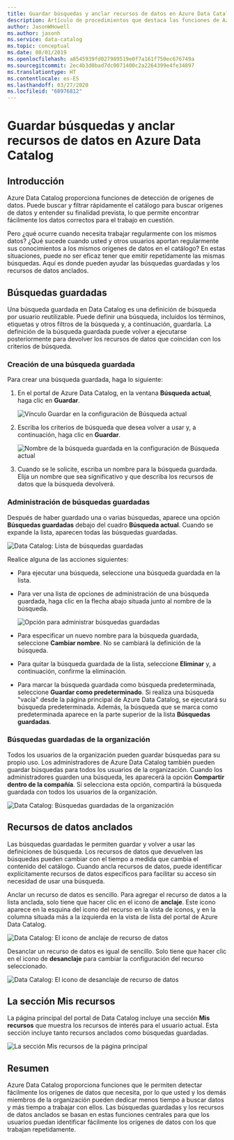 ```yaml
---
title: Guardar búsquedas y anclar recursos de datos en Azure Data Catalog
description: Artículo de procedimientos que destaca las funciones de Azure Data Catalog para guardar orígenes de datos y recursos de datos para su uso posterior.
author: JasonWHowell
ms.author: jasonh
ms.service: data-catalog
ms.topic: conceptual
ms.date: 08/01/2019
ms.openlocfilehash: a8545939fd027989519e0f7a161f750ec676749a
ms.sourcegitcommit: 2ec4b3d0bad7dc0071400c2a2264399e4fe34897
ms.translationtype: HT
ms.contentlocale: es-ES
ms.lasthandoff: 03/27/2020
ms.locfileid: "68976812"
---
```

# <a name="save-searches-and-pin-data-assets-in-azure-data-catalog"></a>Guardar búsquedas y anclar recursos de datos en Azure Data Catalog
## <a name="introduction"></a>Introducción
Azure Data Catalog proporciona funciones de detección de orígenes de datos. Puede buscar y filtrar rápidamente el catálogo para buscar orígenes de datos y entender su finalidad prevista, lo que permite encontrar fácilmente los datos correctos para el trabajo en cuestión.

Pero ¿qué ocurre cuando necesita trabajar regularmente con los mismos datos? ¿Qué sucede cuando usted y otros usuarios aportan regularmente sus conocimientos a los mismos orígenes de datos en el catálogo? En estas situaciones, puede no ser eficaz tener que emitir repetidamente las mismas búsquedas. Aquí es donde pueden ayudar las búsquedas guardadas y los recursos de datos anclados.

## <a name="saved-searches"></a>Búsquedas guardadas
Una búsqueda guardada en Data Catalog es una definición de búsqueda por usuario reutilizable. Puede definir una búsqueda, incluidos los términos, etiquetas y otros filtros de la búsqueda y, a continuación, guardarla. La definición de la búsqueda guardada puede volver a ejecutarse posteriormente para devolver los recursos de datos que coincidan con los criterios de búsqueda.

### <a name="create-a-saved-search"></a>Creación de una búsqueda guardada
Para crear una búsqueda guardada, haga lo siguiente:
1. En el portal de Azure Data Catalog, en la ventana **Búsqueda actual**, haga clic en **Guardar**. 

    ![Vínculo Guardar en la configuración de Búsqueda actual](./media/data-catalog-how-to-save-pin/01-save-option.png) 

2. Escriba los criterios de búsqueda que desea volver a usar y, a continuación, haga clic en **Guardar**.

    ![Nombre de la búsqueda guardada en la configuración de Búsqueda actual](./media/data-catalog-how-to-save-pin/02-name.png)

3. Cuando se le solicite, escriba un nombre para la búsqueda guardada. Elija un nombre que sea significativo y que describa los recursos de datos que la búsqueda devolverá.

### <a name="manage-saved-searches"></a>Administración de búsquedas guardadas
Después de haber guardado una o varias búsquedas, aparece una opción **Búsquedas guardadas** debajo del cuadro **Búsqueda actual**. Cuando se expande la lista, aparecen todas las búsquedas guardadas.

 ![Data Catalog: Lista de búsquedas guardadas](./media/data-catalog-how-to-save-pin/03-list.png)

Realice alguna de las acciones siguientes:

* Para ejecutar una búsqueda, seleccione una búsqueda guardada en la lista.

* Para ver una lista de opciones de administración de una búsqueda guardada, haga clic en la flecha abajo situada junto al nombre de la búsqueda.

    ![Opción para administrar búsquedas guardadas](./media/data-catalog-how-to-save-pin/04-managing.png)

* Para especificar un nuevo nombre para la búsqueda guardada, seleccione **Cambiar nombre**. No se cambiará la definición de la búsqueda.

* Para quitar la búsqueda guardada de la lista, seleccione **Eliminar** y, a continuación, confirme la eliminación.

* Para marcar la búsqueda guardada como búsqueda predeterminada, seleccione **Guardar como predeterminado**. Si realiza una búsqueda "vacía" desde la página principal de Azure Data Catalog, se ejecutará su búsqueda predeterminada. Además, la búsqueda que se marca como predeterminada aparece en la parte superior de la lista **Búsquedas guardadas**.

### <a name="organizational-saved-searches"></a>Búsquedas guardadas de la organización
Todos los usuarios de la organización pueden guardar búsquedas para su propio uso. Los administradores de Azure Data Catalog también pueden guardar búsquedas para todos los usuarios de la organización. Cuando los administradores guarden una búsqueda, les aparecerá la opción **Compartir dentro de la compañía**. Si selecciona esta opción, compartirá la búsqueda guardada con todos los usuarios de la organización.

 ![Data Catalog: Búsquedas guardadas de la organización](./media/data-catalog-how-to-save-pin/08-organizational-saved-search.png)

## <a name="pinned-data-assets"></a>Recursos de datos anclados
Las búsquedas guardadas le permiten guardar y volver a usar las definiciones de búsqueda. Los recursos de datos que devuelven las búsquedas pueden cambiar con el tiempo a medida que cambia el contenido del catálogo. Cuando ancla recursos de datos, puede identificar explícitamente recursos de datos específicos para facilitar su acceso sin necesidad de usar una búsqueda.

Anclar un recurso de datos es sencillo. Para agregar el recurso de datos a la lista anclada, solo tiene que hacer clic en el icono de **anclaje**. Este icono aparece en la esquina del icono del recurso en la vista de iconos, y en la columna situada más a la izquierda en la vista de lista del portal de Azure Data Catalog.

![Data Catalog: El icono de anclaje de recurso de datos](./media/data-catalog-how-to-save-pin/05-pinning.png)

Desanclar un recurso de datos es igual de sencillo. Solo tiene que hacer clic en el icono de **desanclaje** para cambiar la configuración del recurso seleccionado.

![Data Catalog: El icono de desanclaje de recurso de datos](./media/data-catalog-how-to-save-pin/06-unpinning.png)

## <a name="the-my-assets-section"></a>La sección Mis recursos
La página principal del portal de Data Catalog incluye una sección **Mis recursos** que muestra los recursos de interés para el usuario actual. Esta sección incluye tanto recursos anclados como búsquedas guardadas.

![La sección Mis recursos de la página principal](./media/data-catalog-how-to-save-pin/07-my-assets.png)

## <a name="summary"></a>Resumen
Azure Data Catalog proporciona funciones que le permiten detectar fácilmente los orígenes de datos que necesita, por lo que usted y los demás miembros de la organización pueden dedicar menos tiempo a buscar datos y más tiempo a trabajar con ellos. Las búsquedas guardadas y los recursos de datos anclados se basan en estas funciones centrales para que los usuarios puedan identificar fácilmente los orígenes de datos con los que trabajan repetidamente.
